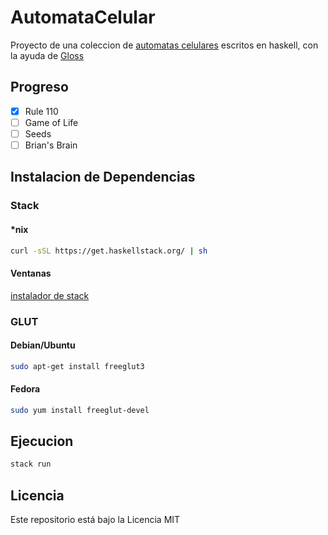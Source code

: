 # AutomataCelular

Proyecto de una coleccion de [automatas celulares](https://en.wikipedia.org/wiki/Cellular_automaton) escritos en haskell, con la ayuda de [Gloss](https://hackage.haskell.org/package/gloss)

## Progreso

- [X] Rule 110
- [ ] Game of Life
- [ ] Seeds
- [ ] Brian's Brain

## Instalacion de Dependencias

### Stack

#### \*nix

```bash
curl -sSL https://get.haskellstack.org/ | sh
```

#### Ventanas

 [instalador de stack](https://get.haskellstack.org/stable/windows-x86_64-installer.exe)

### GLUT

#### Debian/Ubuntu

```bash
sudo apt-get install freeglut3
```

#### Fedora

```bash
sudo yum install freeglut-devel
```

## Ejecucion

```bash
stack run
```

## Licencia

Este repositorio está bajo la Licencia MIT
